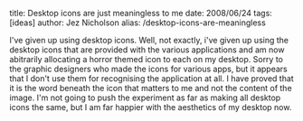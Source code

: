 title: Desktop icons are just meaningless to me
date: 2008/06/24
tags: [ideas]
author: Jez Nicholson
alias: /desktop-icons-are-meaningless

I've given up using desktop icons. Well, not exactly, i've given up using the desktop icons that are provided with the various applications and am now abitrarily allocating a horror themed icon to each on my desktop. Sorry to the graphic designers who made the icons for various apps, but it appears that I don't use them for recognising the application at all. I have proved that it is the word beneath the icon that matters to me and not the content of the image. I'm not going to push the experiment as far as making all desktop icons the same, but I am far happier with the aesthetics of my desktop now.